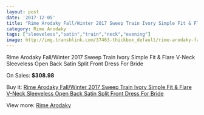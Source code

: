 ```yaml
---
layout: post
date: '2017-12-05'
title: "Rime Arodaky Fall/Winter 2017 Sweep Train Ivory Simple Fit & Flare V-Neck Sleeveless Open Back Satin Split Front Dress For Bride"
category: Rime Arodaky
tags: ["sleeveless","satin","train","neck","evening"]
image: http://img.transblink.com/37463-thickbox_default/rime-arodaky-fall-winter-2017-sweep-train-ivory-simple-fit-flare-v-neck-sleeveless-open-back-satin-split-front-dress-for-bride.jpg
---
```

Rime Arodaky Fall/Winter 2017 Sweep Train Ivory Simple Fit & Flare V-Neck Sleeveless Open Back Satin Split Front Dress For Bride

On Sales: **$308.98**
<a href="https://www.transblink.com/en/rime-arodaky/11970-rime-arodaky-fall-winter-2017-sweep-train-ivory-simple-fit-flare-v-neck-sleeveless-open-back-satin-split-front-dress-for-bride.html"><amp-img layout="responsive" width="600" height="600" src="//img.transblink.com/37463-thickbox_default/rime-arodaky-fall-winter-2017-sweep-train-ivory-simple-fit-flare-v-neck-sleeveless-open-back-satin-split-front-dress-for-bride.jpg" alt="Rime Arodaky Fall/Winter 2017 Sweep Train Ivory Simple Fit & Flare V-Neck Sleeveless Open Back Satin Split Front Dress For Bride 0" /></a>
<a href="https://www.transblink.com/en/rime-arodaky/11970-rime-arodaky-fall-winter-2017-sweep-train-ivory-simple-fit-flare-v-neck-sleeveless-open-back-satin-split-front-dress-for-bride.html"><amp-img layout="responsive" width="600" height="600" src="//img.transblink.com/37464-thickbox_default/rime-arodaky-fall-winter-2017-sweep-train-ivory-simple-fit-flare-v-neck-sleeveless-open-back-satin-split-front-dress-for-bride.jpg" alt="Rime Arodaky Fall/Winter 2017 Sweep Train Ivory Simple Fit & Flare V-Neck Sleeveless Open Back Satin Split Front Dress For Bride 1" /></a>

Buy it: [Rime Arodaky Fall/Winter 2017 Sweep Train Ivory Simple Fit & Flare V-Neck Sleeveless Open Back Satin Split Front Dress For Bride](https://www.transblink.com/en/rime-arodaky/11970-rime-arodaky-fall-winter-2017-sweep-train-ivory-simple-fit-flare-v-neck-sleeveless-open-back-satin-split-front-dress-for-bride.html "Rime Arodaky Fall/Winter 2017 Sweep Train Ivory Simple Fit & Flare V-Neck Sleeveless Open Back Satin Split Front Dress For Bride")

View more: [Rime Arodaky](https://www.transblink.com/en/130-rime-arodaky "Rime Arodaky")